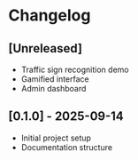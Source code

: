 # Changelog

## [Unreleased]
- Traffic sign recognition demo
- Gamified interface
- Admin dashboard

## [0.1.0] - 2025-09-14
- Initial project setup
- Documentation structure
